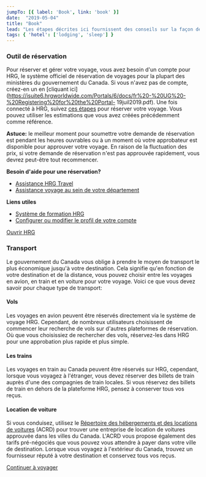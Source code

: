 ```yaml
---
jumpTo: [{ label: 'Book', link: 'book' }]
date:  "2019-05-04"
title: "Book"
lead: "Les étapes décrites ici fournissent des conseils sur la façon de réserver votre voyage une fois que vous avez obtenu l'approbation. Ce guide ne prend en charge que les départements qui utilisent actuellement HRG pour réserver des voyages. Nous avons également inclus d'autres sites Web gouvernementaux pour la réservation de transports et d'hébergement qui ne peuvent pas être réservés sur HRG."
tags: { 'hotel': ['lodging', 'sleep'] }
---
```

<article class="content-left col-xs-12 col-sm-12 col-md-12">

<div class="card px-4 pt-4 my-4 bg-light">
    <div class="row">
        <div class="col-sm-8">

### Outil de réservation

Pour réserver et gérer votre voyage, vous avez besoin d'un compte pour HRG, le système officiel de réservation de voyages pour la plupart des ministères du gouvernement du Canada. Si vous n'avez pas de compte, créez-en un en [cliquant ici](https://isuite6.hrgworldwide.com/Portals/6/docs/fr%20-%20UG%20-%20Registering%20for%20the%20Portal- 19juil2019.pdf).
Une fois connecté à HRG, suivez [ces étapes](https://isuite6.hrgworldwide.com/Portals/6/frG%20FULL%20-%20Available%20resources%20for%20travellers%20and%20travel%20arrangers_.pdf ) pour réserver votre voyage. Vous pouvez utiliser les estimations que vous avez créées précédemment comme référence.

**Astuce:** le meilleur moment pour soumettre votre demande de réservation est pendant les heures ouvrables ou à un moment où votre approbateur est disponible pour approuver votre voyage. En raison de la fluctuation des prix, si votre demande de réservation n'est pas approuvée rapidement, vous devrez peut-être tout recommencer.

**Besoin d'aide pour une réservation?**
- [Assistance HRG Travel](https://isuite6.hrgworldwide.com/gcportal/fr-ca/contact.aspx)
- [Assistance voyage au sein de votre département](https://isuite6.hrgworldwide.com/gcportal/fr-ca/contact/departmentalcontacts.aspx)

**Liens utiles**
- [Système de formation HRG](https://isuite6.hrgworldwide.com/gcportal/fr-ca/support/training.aspx)
- [Configurer ou modifier le profil de votre compte](https://isuite6.hrgworldwide.com/gcportal/fr-ca/sts.aspx)
        </div>
        <div class="col-sm-4">
            <p class="text-center"> <a href="https://isuite6.hrgworldwide.com/gcportal/STS/tabid/291/language/fr-CA/Default.aspx?returnurl=%2fgcportal%2fen-ca%2fhome.aspx"  class="btn btn-primary my-4 px-4" target="_blank">Ouvrir HRG </a> </p>
        </div>
    </div>
</div>


<div class="card p-4 my-4 bg-light">
    <div class="row">
        <div class="col-sm-8">

### Transport
Le gouvernement du Canada vous oblige à prendre le moyen de transport le plus économique jusqu'à votre destination. Cela signifie qu'en fonction de votre destination et de la distance, vous pouvez choisir entre les voyages en avion, en train et en voiture pour votre voyage. Voici ce que vous devez savoir pour chaque type de transport:

#### Vols
Les voyages en avion peuvent être réservés directement via le système de voyage HRG. Cependant, de nombreux utilisateurs choisissent de commencer leur recherche de vols sur d'autres plateformes de réservation. Où que vous choisissiez de rechercher des vols, réservez-les dans HRG pour une approbation plus rapide et plus simple.

#### Les trains
Les voyages en train au Canada peuvent être réservés sur HRG, cependant, lorsque vous voyagez à l'étranger, vous devez réserver des billets de train auprès d'une des compagnies de train locales. Si vous réservez des billets de train en dehors de la plateforme HRG, pensez à conserver tous vos reçus.

#### Location de voiture
Si vous conduisez, utilisez le [Répertoire des hébergements et des locations de voitures](https://rehelv-acrd.tpsgc-pwgsc.gc.ca/acrds/index-fra.aspx) (ACRD) pour trouver une entreprise de location de voitures approuvée dans les villes du Canada. L'ACRD vous propose également des tarifs pré-négociés que vous pouvez vous attendre à payer dans votre ville de destination. Lorsque vous voyagez à l'extérieur du Canada, trouvez un fournisseur réputé à votre destination et conservez tous vos reçus.
        </div>
        <div class="col-sm-4">
        </div>
    </div>
</div>

<p class="text-center">
    <a href="/fr/travel" class="btn btn-outline-primary my-4 px-4"> Continuer à voyager </a>
</p>

</article>